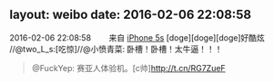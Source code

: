 layout: weibo
date: 2016-02-06 22:08:58
---
<meta name="referrer" content="no-referrer" />

2016-02-06 22:08:58  &nbsp;&nbsp;&nbsp;&nbsp;&nbsp;&nbsp; 来自 <a href="sinaweibo://customweibosource" rel="nofollow">iPhone 5s</a>
[doge][doge][doge]好酷炫 //@two_L_s:[吃惊]//@小愤青菜: 卧槽！卧槽！太牛逼！！！
>  @FuckYep: 赛亚人体验机。[c帅]http://t.cn/RG7ZueF ​​​
